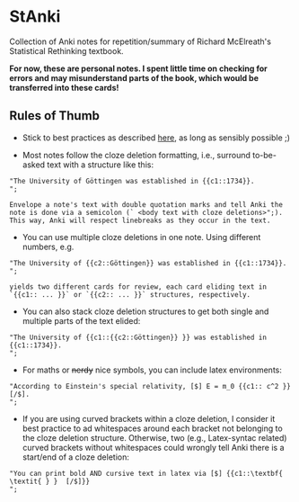 # StAnki

Collection of Anki notes for repetition/summary of Richard McElreath's Statistical Rethinking textbook.

**For now, these are personal notes. I spent little time on checking for errors and may misunderstand parts of the book, which would be transferred into these cards!**


## Rules of Thumb

- Stick to best practices as described [here](https://super-memory.com/articles/20rules.htm), as long as sensibly possible ;)

- Most notes follow the cloze deletion formatting, i.e., surround to-be-asked text with a structure like this:

```
"The University of Göttingen was established in {{c1::1734}}.
"; 
```

    Envelope a note's text with double quotation marks and tell Anki the note is done via a semicolon (` <body text with cloze deletions>";). This way, Anki will respect linebreaks as they occur in the text.

- You can use multiple cloze deletions in one note. Using different numbers, e.g.

```
"The University of {{c2::Göttingen}} was established in {{c1::1734}}.
";
```

    yields two different cards for review, each card eliding text in `{{c1:: ... }}` or `{{c2:: ... }}` structures, respectively.

- You can also stack cloze deletion structures to get both single and multiple parts of the text elided:

```
"The University of {{c1::{{c2::Göttingen}} }} was established in {{c1::1734}}.
";
```

- For maths or ~~nerdy~~ nice symbols, you can include latex environments:

```
"According to Einstein's special relativity, [$] E = m_0 {{c1:: c^2 }} [/$].
";
```

- If you are using curved brackets within a cloze deletion, I consider it best practice to ad whitespaces around each bracket not belonging to the cloze deletion structure. Otherwise, two (e.g., Latex-syntac related) curved brackets without whitespaces could wrongly tell Anki there is a start/end of a cloze deletion:

```
"You can print bold AND cursive text in latex via [$] {{c1::\textbf{ \textit{ } }  [/$]}}
";
```


